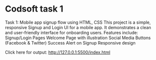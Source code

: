 # Codsoft task 1
Task 1: Mobile app signup flow using HTML, CSS
This project is a simple, responsive Signup and Login UI for a mobile app. It demonstrates a clean and user-friendly interface for onboarding users.
Features include:
Signup/Login Pages
Welcome Page with illustration
Social Media Buttons (Facebook & Twitter)
Success Alert on Signup
Responsive design

Click here for output: 
http://127.0.0.1:5500/index.html
